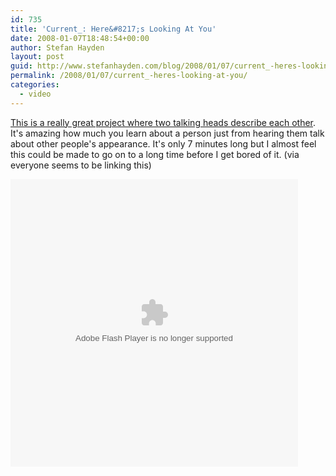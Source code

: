 ```yaml
---
id: 735
title: 'Current_: Here&#8217;s Looking At You'
date: 2008-01-07T18:48:54+00:00
author: Stefan Hayden
layout: post
guid: http://www.stefanhayden.com/blog/2008/01/07/current_-heres-looking-at-you/
permalink: /2008/01/07/current_-heres-looking-at-you/
categories:
  - video
---
```

<a href="http://current.com/items/88806126_here_s_looking_at_you">This is a really great project where two talking heads describe each other</a>. It's amazing how much you learn about a person just from hearing them talk about other people's appearance. It's only 7 minutes long but I almost feel this could be made to go on to a long time before I get bored of it. (via everyone seems to be linking this)

<object classid="clsid:D27CDB6E-AE6D-11cf-96B8-444553540000" width="460" height="460"><param name="movie" value="http://current.com/e/88806126" /><param name="wmode" value="transparent" /><embed type="application/x-shockwave-flash" src="http://current.com/e/88806126" width="460" height="460" wmode="transparent" /></object>